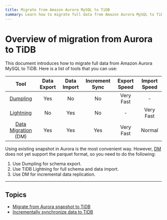 ```yaml
---
title: Migrate from Amazon Aurora MySQL to TiDB
summary: Learn how to migrate full data from Amazon Aurora MySQL to TiDB.
---
```


# Overview of migration from Aurora to TiDB

This document introduces how to migrate full data from Amazon Aurora MySQL to TiDB. Here is a list of tools that you can use:

|Tool|Data Export|Data Import|Increment Sync|Export Speed| Import Speed|
|:-: |:-:|:-:|:-:|:-:|:-:|
|[Dumpling](https://github.com/pingcap/dumpling)|Yes|No|No|Very Fast|-|
|[Lightning](/tidb-lightning/tidb-lightning-overview.md)|No|Yes|No|-|Very Fast|
|[Data Migration](https://github.com/pingcap/dm) (DM)|Yes|Yes|Yes|Very Fast | Normal|

Using existing snapshot in Aurora is the most convenient way. However, [DM](https://github.com/pingcap/dm) does not yet support the parquet format, so you need to do the following:

1. Use Dumpling for schema export.
2. Use TiDB Lightning for full schema and data import. 
3. Use DM for incremental data replication.

***

## Topics

- [Migrate from Aurora snapshot to TiDB](/data-migration/aurora/from-snapshot.md)
- [Incrementally synchronize data to TiDB](/data-migration/aurora/increment-aurora.md)
